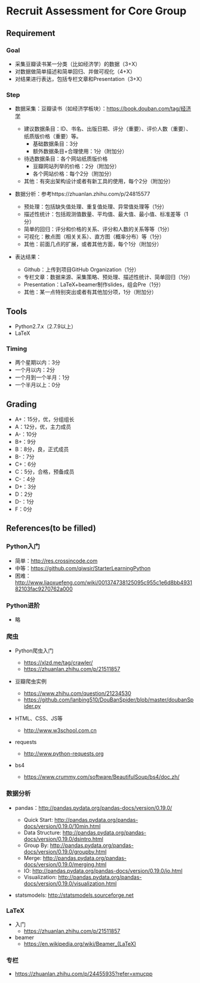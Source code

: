 # Recruit Assessment for Core Group

## Requirement

### Goal
- 采集豆瓣读书某一分类（比如经济学）的数据（3+X）
- 对数据做简单描述和简单回归、并做可视化（4+X）
- 对结果进行表达，包括专栏文章和Presentation（3+X）

### Step
- 数据采集：豆瓣读书（如经济学板块）：https://book.douban.com/tag/经济学
  - 建议数据条目：ID、书名、出版日期、评分（重要）、评价人数（重要）、纸质版价格（重要）等。
      - 基础数据条目：3分
      - 额外数据条目+合理使用：1分（附加分）
  - 待选数据条目：各个网站纸质版价格
      - 豆瓣网站列举的价格：2分（附加分）
      - 各个网站价格：每个2分（附加分）
  - 其他：有突出架构设计或者有新工具的使用，每个2分（附加分）

- 数据分析：参考https://zhuanlan.zhihu.com/p/24815577
  - 预处理：包括缺失值处理、重复值处理、异常值处理等（1分）
  - 描述性统计：包括观测值数量、平均值、最大值、最小值、标准差等（1分）
  - 简单的回归：评分和价格的关系、评分和人数的关系等等（1分）
  - 可视化：散点图（相关关系）、直方图（概率分布）等（1分）
  - 其他：前面几点的扩展，或者其他方面，每个1分（附加分）

- 表达结果：
  - Github：上传到项目GitHub Organization（1分）
  - 专栏文章：数据来源、采集策略、预处理、描述性统计、简单回归（1分）
  - Presentation：LaTeX+beamer制作slides，组会Pre（1分）
  - 其他：某一点特别突出或者有其他加分项，1分（附加分）

## Tools
- Python2.7.x（2.7.9以上）
- LaTeX

### Timing
  - 两个星期以内：3分
  - 一个月以内：2分
  - 一个月到一个半月：1分
  - 一个半月以上：0分


## Grading
- A+：15分，优，分组组长
- A：12分，优，主力成员
- A-：10分
- B+：9分
- B：8分，良，正式成员
- B-：7分
- C+：6分
- C：5分，合格，预备成员
- C-：4分
- D+：3分
- D：2分
- D-：1分
- F：0分


## References(to be filled)

### Python入门
- 简单：http://res.crossincode.com
- 中等：https://github.com/qiwsir/StarterLearningPython
- 困难：http://www.liaoxuefeng.com/wiki/001374738125095c955c1e6d8bb493182103fac9270762a000

### Python进阶
- 略

### 爬虫

- Python爬虫入门
  - https://xlzd.me/tag/crawler/
  - https://zhuanlan.zhihu.com/p/21511857

- 豆瓣爬虫实例
  - https://www.zhihu.com/question/21234530
  - https://github.com/lanbing510/DouBanSpider/blob/master/doubanSpider.py

- HTML、CSS、JS等
  - http://www.w3school.com.cn

- requests
  - http://www.python-requests.org

- bs4
  - https://www.crummy.com/software/BeautifulSoup/bs4/doc.zh/

### 数据分析
- pandas：http://pandas.pydata.org/pandas-docs/version/0.19.0/
  - Quick Start: http://pandas.pydata.org/pandas-docs/version/0.19.0/10min.html
  - Data Structure: http://pandas.pydata.org/pandas-docs/version/0.19.0/dsintro.html
  - Group By: http://pandas.pydata.org/pandas-docs/version/0.19.0/groupby.html
  - Merge: http://pandas.pydata.org/pandas-docs/version/0.19.0/merging.html
  - IO: http://pandas.pydata.org/pandas-docs/version/0.19.0/io.html
  - Visualization: http://pandas.pydata.org/pandas-docs/version/0.19.0/visualization.html

- statsmodels: http://statsmodels.sourceforge.net

### LaTeX
- 入门
  - https://zhuanlan.zhihu.com/p/21511857
- beamer
  - https://en.wikipedia.org/wiki/Beamer_(LaTeX)

### 专栏
- https://zhuanlan.zhihu.com/p/24455935?refer=xmucpp
